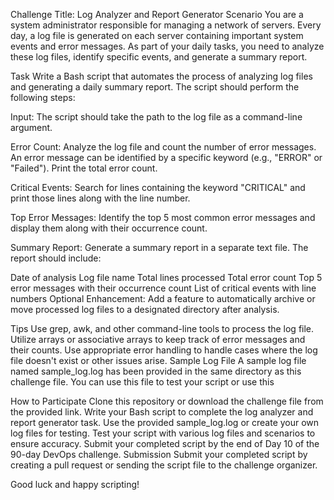 Challenge Title: Log Analyzer and Report Generator
Scenario
You are a system administrator responsible for managing a network of servers. Every day, a log file is generated on each server containing important system events and error messages. As part of your daily tasks, you need to analyze these log files, identify specific events, and generate a summary report.

Task
Write a Bash script that automates the process of analyzing log files and generating a daily summary report. The script should perform the following steps:

Input: The script should take the path to the log file as a command-line argument.

Error Count: Analyze the log file and count the number of error messages. An error message can be identified by a specific keyword (e.g., "ERROR" or "Failed"). Print the total error count.

Critical Events: Search for lines containing the keyword "CRITICAL" and print those lines along with the line number.

Top Error Messages: Identify the top 5 most common error messages and display them along with their occurrence count.

Summary Report: Generate a summary report in a separate text file. The report should include:

Date of analysis
Log file name
Total lines processed
Total error count
Top 5 error messages with their occurrence count
List of critical events with line numbers
Optional Enhancement: Add a feature to automatically archive or move processed log files to a designated directory after analysis.

Tips
Use grep, awk, and other command-line tools to process the log file.
Utilize arrays or associative arrays to keep track of error messages and their counts.
Use appropriate error handling to handle cases where the log file doesn't exist or other issues arise.
Sample Log File
A sample log file named sample_log.log has been provided in the same directory as this challenge file. You can use this file to test your script or use this

How to Participate
Clone this repository or download the challenge file from the provided link.
Write your Bash script to complete the log analyzer and report generator task.
Use the provided sample_log.log or create your own log files for testing.
Test your script with various log files and scenarios to ensure accuracy.
Submit your completed script by the end of Day 10 of the 90-day DevOps challenge.
Submission
Submit your completed script by creating a pull request or sending the script file to the challenge organizer.

Good luck and happy scripting!
